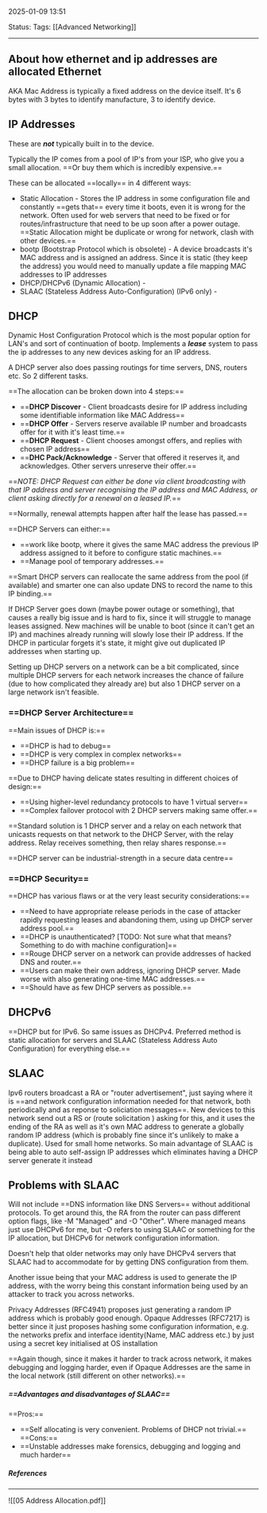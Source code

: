  2025-01-09 13:51

Status:
Tags: [[Advanced Networking]]

---
About how ethernet and ip addresses are allocated
Ethernet
--

AKA Mac Address is typically a fixed address on the device itself. 
It's 6 bytes with 3 bytes to identify manufacture, 3 to identify device.

IP Addresses
---

These are ***not*** typically built in to the device. 

Typically the IP comes from a pool of IP's from your ISP, who give you a small allocation. ==Or buy them which is incredibly expensive.==

These can be allocated ==locally==  in 4 different ways:

- Static Allocation - Stores the IP address in  some configuration file and constantly ==gets that== every time it boots, even it is wrong for the network. Often used for web servers that need to be fixed or for routes/infrastructure that need to be up soon after a power outage. ==Static Allocation might be duplicate or wrong for network, clash with other devices.==
- bootp (Bootstrap Protocol which is obsolete) - A device broadcasts it's MAC address and is assigned an address. Since it is static (they keep the address) you would need to manually update a file mapping MAC addresses to IP addresses
- DHCP/DHCPv6 (Dynamic Allocation) - 
- SLAAC  (Stateless Address Auto-Configuration) (IPv6 only) - 

DHCP
--
Dynamic Host Configuration Protocol which is the most popular option for LAN's and sort of continuation of bootp. Implements a ***lease*** system to pass the ip addresses to any new devices asking for an IP address.

A DHCP server also does passing routings for time servers, DNS, routers etc. So 2 different tasks.

==The allocation can be broken down into 4 steps:==
- ==**DHCP Discover** - Client broadcasts desire for IP address including some identifiable information like MAC Address==
- ==**DHCP Offer** - Servers reserve available IP number and broadcasts offer for it with it's least time.==
- ==**DHCP Request** - Client chooses amongst offers, and replies with chosen IP address==
- ==**DHC Pack/Acknowledge** - Server that offered it reserves it, and acknowledges.  Other servers unreserve their offer.==

==*NOTE: DHCP Request can either be done via client broadcasting with that IP address and server recognising the IP address and MAC Address, or client asking directly for a renewal on a leased IP.*== 

==Normally, renewal attempts happen after half the lease has passed.==

==DHCP Servers can either:==
- ==work like bootp, where it gives the same MAC address the previous IP address assigned to it before to configure static machines.==
- ==Manage pool of temporary addresses.==


==Smart DHCP servers can reallocate the same address from the pool (if available) and smarter one can also update DNS to record the name to this IP binding.== 

If DHCP Server goes down (maybe power outage or something), that causes a really big issue and is hard to fix, since it will struggle to manage leases assigned. New machines will be unable to boot (since it can't get an IP) and machines already running will slowly lose their IP address. If the DHCP in particular forgets it's state, it might give out duplicated IP addresses when starting up.

Setting up DHCP servers on a network can be a bit complicated, since multiple DHCP servers for each network increases the chance of failure (due to how complicated they already are) but also 1 DHCP server on a large network isn't feasible.


### ==DHCP Server Architecture==

==Main issues of DHCP is:==

- ==DHCP is had to debug==
- ==DHCP is very complex in complex networks==
- ==DHCP failure is a big problem==

==Due to DHCP having delicate states resulting in different choices of design:==

- ==Using higher-level redundancy protocols to have 1 virtual server==
- ==Complex failover protocol with 2 DHCP servers making same offer.==

==Standard solution is 1 DHCP server and a relay on each  network that unicasts requests on that network to the DHCP Server, with the relay address. Relay receives something, then relay shares response.==

==DHCP server can be industrial-strength in a secure data centre==

### ==DHCP Security==

==DHCP has various flaws or at the very least security considerations:==

- ==Need to have appropriate release periods in the case of attacker rapidly requesting leases and abandoning them, using up DHCP server address pool.==
- ==DHCP is unauthenticated? [TODO: Not sure what that means? Something to do with machine configuration]==
- ==Rouge DHCP server on a network can provide addresses of hacked DNS and router.==
- ==Users can make their own address, ignoring DHCP server. Made worse with also generating one-time MAC addresses.==
- ==Should have as few DHCP servers as possible.==

DHCPv6
---

==DHCP but for IPv6. So same issues as DHCPv4. Preferred method is static allocation for servers and SLAAC (Stateless Address Auto Configuration) for everything else.==

SLAAC
---
Ipv6 routers broadcast a RA or "router advertisement", just saying where it is ==and network configuration information needed for that network, both periodically and as reponse to soliciation messages==. New devices to this network send out a RS or (route solicitation ) asking for this, and it uses the ending of the RA as well as it's own MAC address to generate a globally random IP address (which is probably fine since it's unlikely to make a duplicate). Used for small home networks. So main advantage of SLAAC is being able to auto self-assign IP addresses which eliminates having a DHCP server generate it instead

Problems with SLAAC
----

Will not include ==DNS information like DNS Servers== without additional protocols. To get around this, the RA from the router can pass different option flags, like -M "Managed" and -O "Other". Where managed means just use DHCPv6 for me, but -O refers to using SLAAC or something for the IP allocation, but DHCPv6 for network configuration information.

Doesn't help that older networks may only have DHCPv4 servers that SLAAC had to accommodate for by getting DNS configuration from them.


Another issue being that your MAC address is used to generate the IP address, with the worry being this constant information being used by an attacker to track you across networks.

Privacy Addresses (RFC4941) proposes just generating a random IP address which is probably good enough.
Opaque Addresses (RFC7217) is better since it just proposes hashing some configuration information, e.g. the networks prefix and interface identity(Name, MAC address etc.) by just using a secret key initialised at OS installation 

==Again though, since it makes it harder to track across network, it makes debugging and logging harder, even if Opaque Addresses are the same in the local network (still different on other networks).== 

##### ==Advantages and disadvantages of SLAAC==

==Pros:==
- ==Self allocating is very convenient. Problems of DHCP not trivial.==
==Cons:==
- ==Unstable addresses make forensics, debugging and logging and much harder==



##### References


----

![[05 Address Allocation.pdf]]


